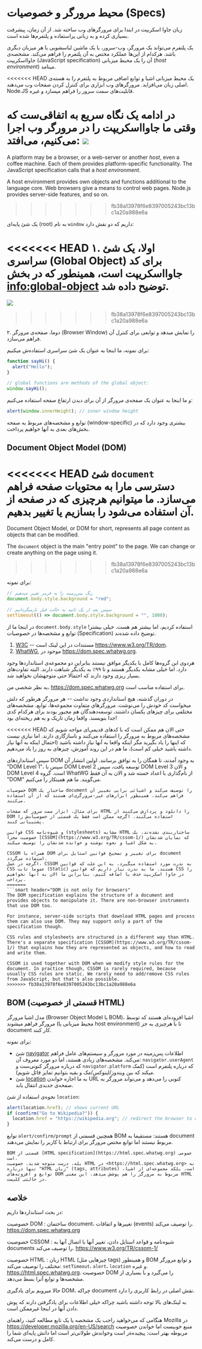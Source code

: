 # محیط مرورگر و خصوصیات (Specs)

زبان جاوا اسکریپت در ابتدا برای مرورگر‌های وب ساخته شد. از آن زمان، پیشرفت بسیاری کرده و به زبانی پراستفاده و پلتفرم‌ها شده است‌.
 
یک پلتفرم می‌تواند یک مرورگر، وب-سرور، یا یک ماشین لباسشویی  یا هر میزبان دیگری باشد. هرکدام از این‌ها عملکرد مختص به آن پلتفرم را فراهم می‌کند. مشخصه‌ی جاوااسکریپت (JavaScript specification) آن را یک محیط میزبانی (*host environment*) مینامد.

<<<<<<< HEAD
یک محیط میزبانی اشیا و توابع اضافی مربوط به پلتفرم را به هسته‌ی اصلی زبان می‌افزاید. مرورگرهای وب ابزاری برای کنترل کردن صفحات وب می‌دهند. Node.JS قابلیت‌های سمت سرور را فراهم میسازد و غیره.

در ادامه یک نگاه سریع به اتفاقی‌ست که وقتی ما جاوااسکریپت را در مرورگر وب اجرا می‌کنیم، می‌افتد:
![](windowObjects.svg)
=======
A platform may be a browser, or a web-server or another *host*, even a coffee machine. Each of them provides platform-specific functionality. The JavaScript specification calls that a *host environment*.

A host environment provides own objects and functions additional to the language core. Web browsers give a means to control web pages. Node.js provides server-side features, and so on.
>>>>>>> fb38a13978f6e8397005243bc13bc1a20a988e6a

یک شئ پایه‌‌ای (root) به نام `window` داریم که دو نقش دارد:

<<<<<<< HEAD
۱. اولا، یک شئ سراسری (Global Object) برای کد جاوااسکریپت است، همینطور که در بخش <info:global-object> توضیح داده‌ شد.
=======
![](windowObjects.svg)
>>>>>>> fb38a13978f6e8397005243bc13bc1a20a988e6a

۲. دوما، صفحه‌ی مرورگر (Browser Window) را نمایش میدهد و توابعی برای کنترل آن فراهم می‌سازد.

برای نمونه، ما اینجا به عنوان یک شئ سراسری استفاده‌ش میکنیم:

```js run
function sayHi() {
  alert("Hello");
}

// global functions are methods of the global object:
window.sayHi();
```

و ما اینجا به عنوان یک صفحه‌ی مرورگر از آن برای دیدن ارتفاع صفحه استفاده می‌کنیم:
```js run
alert(window.innerHeight); // inner window height
```

توابع و مشخصه‌های مربوط به صفحه (window-specific) بیشتری وجود دارد که در بخش‌های بعدی به آنها خواهیم پرداخت. 
## Document Object Model (DOM)

<<<<<<< HEAD
شئ `document` دسترسی مارا به محتویات صفحه فراهم می‌سازد. ما میتوانیم هرچیزی که در صفحه‌ از آن استفاده می‌شود را بسازیم یا تغییر بدهیم.
=======
Document Object Model, or DOM for short, represents all page content as objects that can be modified.

The `document` object is the main "entry point" to the page. We can change or create anything on the page using it.
>>>>>>> fb38a13978f6e8397005243bc13bc1a20a988e6a

برای نمونه:
```js run
// رنگ پس‌زمینه را به قرمز تغییر میدهیم
document.body.style.background = "red";

// سپس بعد از یک ثانیه به حالت قبل بازمیگردانیم
setTimeout(() => document.body.style.background = "", 1000);
```

در اینجا ما از `document.body.style` استفاده کردیم، اما بیشتر هم هست. خیلی بیشتر! توابع و مشخصه‌ها در خصوصیات (Specification) توضیح داده شده‌ند.
1. [W3C](https://en.wikipedia.org/wiki/World_Wide_Web_Consortium) -- مستندات در این لینک است <https://www.w3.org/TR/dom>.
2. [WhatWG](https://en.wikipedia.org/wiki/WHATWG), موجود در <https://dom.spec.whatwg.org>.

هردوی این گروه‌ها کامل با یکدیگر موافق نیستند بنابراین دو مجموعه‌ی استانداردها وجود دارد. اما خیلی مشابه یکدیگر هستند و تا ۹۹٪ به یکدیگر شباهت دارند. البته تفاوت‌های بسیار ریزی وجود دارند که احتمالا حتی متوجهشان نخواهید شد.

به نظر شخصی من، <https://dom.spec.whatwg.org> برای استفاده مناسب است.

در دوران گذشته، هیچ استانداردی وجود نداشت -- هر مرورگر هرطور که دلش میخواست کد خودش را می‌نوشت. مرورگرهای متفاوت مجموعه‌ها، توابع، مشخصه‌های مختلفی برای چیزهای یکسان داشتند، توسعه‌دهندگان هم مجبور بودند برای هرکدام کدی جدا بنویسند. واقعا زمان تاریک و به هم ریخته‌ای بود!

<<<<<<< HEAD
حتی الان هم ممکن است که با کدهای قدیمی‌ای مواجه شویم که مشخصه‌های مربوط به مرورگر را استفاده می‌کنند و ناسازگاری دارند. اما نیازی نیست که اینها را یاد بگیرید مگر اینکه واقعا به آنها نیاز داشته باشید (احتمال اینکه به آنها نیاز داشته باشید خیلی کم است)، ما هم در این روند آموزش، چیزهای به روز را یاد می‌دهیم. 

سپس استاندارد‌های DOM به وجود آمدند، تا همگان را به توافق برسانند. اولین انتشار آن "DOM Level 1"، سپس با DOM Level 2 توسعه یافت، سپس DOM Level 3 و الان DOM Level 4 است. گروه WhatWG از نام‌گذاری با اعداد خسته شد و الان به آن فقط "DOM" می‌گویند. ما هم همینکار را می‌کنیم.
```smart header="DOM فقط برای مرورگرها نیست"
خصوصیات DOM ساختار یک document را توصیف می‌کند و اشیائی برایی تغییر آن فراهم می‌کند. همینطور ابزارهای غیر-مرورگری‌ای هستند که از آن استفاده می‌کنند.

برای مثال، ابزار سمت سرور که صفحات HTML را دانلود و پردازش می‌کنند از DOM استفاده ‌می‌کنند. اگرچه ممکن است فقط یک قسمتی از خصوصیات‌ش را پشتیبانی کنند.
```

```smart header="CSSOM برای استایل دادن"
قوانین CSS و شیوه‌نامه (stylesheets) مشابه HTML ساختاربندی نشده‌ند. یک خصوصیت مجزا [CSSOM](https://www.w3.org/TR/cssom-1/) که نمایان شدنشان به شکل اشیا و نحوه نوشته و خوانده شدنشان را توصیف میکند.

CSSOM همراه با DOM برای تغییر و تصحیح قوانین استایل برای document استفاده می‌گردد.
اگرچه در عمل، CSSOM به ندرت مورد استفاده‌ میگیرد، به این علت که قوانین CSS عموما ثابت (Static) هستند. ما به ندرت نیاز داریم که قوانین CSS را در جاوا اسکریپت حذف یا اضافه کنیم، بنابراین ما الان به آنها نخواهیم پرداخت.
=======
```smart header="DOM is not only for browsers"
The DOM specification explains the structure of a document and provides objects to manipulate it. There are non-browser instruments that use DOM too.

For instance, server-side scripts that download HTML pages and process them can also use DOM. They may support only a part of the specification though.
```

```smart header="CSSOM for styling"
CSS rules and stylesheets are structured in a different way than HTML. There's a separate specification [CSSOM](https://www.w3.org/TR/cssom-1/) that explains how they are represented as objects, and how to read and write them.

CSSOM is used together with DOM when we modify style rules for the document. In practice though, CSSOM is rarely required, because usually CSS rules are static. We rarely need to add/remove CSS rules from JavaScript, but that's also possible.
>>>>>>> fb38a13978f6e8397005243bc13bc1a20a988e6a
```

## BOM (قسمتی از خصوصیت HTML)

مدل اشیا مرورگر (Browser Object Model یا BOM)، اشیا افزوده‌ای هستند که توسط مرورگر فراهم میشوند (محیط میزبانی یا host environment) تا با هرچیزی به جز document کار کنند. 

برای نمونه:

- شئ [navigator](mdn:api/Window/navigator) اطلاعات پس‌زمینه در مورد مرورگر و سیستم‌های عامل فراهم می‌کند. مشخصه‌های زیادی هستند، اما دو مورد معروف آن: `navigator.userAgent` که درباره مرورگر کنونی‌ست و `navigator.platform` که درباره پلتفرم است (کمک میکند که بین ویندوز/لینوکس/مک و بقیه بتوانیم تمایز قائل شویم).
- شئ [location](mdn:api/Window/location) به ما اجازه خواندن URL کنونی را می‌دهد و می‌تواند مرورگر به صفحه‌ی جدیدی انتقال یابد.

نحوه‌ی استفاده از شئ `location`:

```js run
alert(location.href); // shows current URL
if (confirm("Go to Wikipedia?")) {
  location.href = "https://wikipedia.org"; // redirect the browser to another URL
}
```

توابع `alert/confirm/prompt` همچنین قسمتی از BOM هستند: مستقیما به document مربوط نیستند اما توابع مختص مرورگر برای ارتباط با کاربر را نمایش می‌دهند. 

```smart header="HTML خصوصیت"
BOM قسمتی از [HTML specification](https://html.spec.whatwg.org) عمومی است.
بله، درست متوجه‌ شدید. خصوصیت HTML در <https://html.spec.whatwg.org> نه تنها درباره "HTML زبان" (tags, attributes) است، بلکه مجموعه‌ای از اشیا، توابع و افزونه‌های DOM مربوط به مرورگر را هم پوشش می‌دهد. این معنی HTML در حالتی کلی‌ست.
```

## خلاصه

در بحث استانداردها داریم:

خصوصیت DOM
: ساختمان document، تغییرها و اتفاقات (events) را توصیف می‌کند. <https://dom.spec.whatwg.org> 

خصوصیت CSSOM
: شیوه‌نامه و قواعد استایل دادن، تغییر آنها با اتصال آنها به documents را توصیف می‌کند. <https://www.w3.org/TR/cssom-1/> 

خصوصیت HTML
: زبان HTML (چیزهایی مثل tags) و همینطور BOM و توابع مرورگر مختلف را توصیف می‌کند: `setTimeout`، `alert`، `location` و غیره. <https://html.spec.whatwg.org>. خصوصیت DOM را می‌گیرد و با بسیاری از مشخصه‌ها و توابع آنرا بسط می‌دهد.

حالا میرویم برای یادگیری DOM، چراکه document نقش اصلی در رابط کاربری را دارد.

به لینک‌های بالا توجه داشته باشید چراکه خیلی اطلاعات برای یادگرفتن دارند که پوش دادن آنها در اینجا غیرممکن است.

هنگامی که می‌خواهید راجب یک مشخصه یا یک تابع مطالعه کنید، راهنمای Mozilla در <https://developer.mozilla.org/en-US/search> منبع خوبیست اما خواندن خصوصیت مربوطه بهتر است: پیچیده‌ةر است وخواندش طولانی‌تر است اما دانش پایه‌ای شما را کامل و درست می‌کند.
